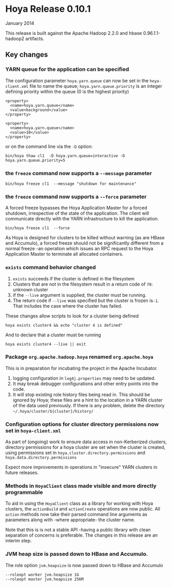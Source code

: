 <!---
   Licensed to the Apache Software Foundation (ASF) under one or more
   contributor license agreements.  See the NOTICE file distributed with
   this work for additional information regarding copyright ownership.
   The ASF licenses this file to You under the Apache License, Version 2.0
   (the "License"); you may not use this file except in compliance with
   the License.  You may obtain a copy of the License at

       http://www.apache.org/licenses/LICENSE-2.0

   Unless required by applicable law or agreed to in writing, software
   distributed under the License is distributed on an "AS IS" BASIS,
   WITHOUT WARRANTIES OR CONDITIONS OF ANY KIND, either express or implied.
   See the License for the specific language governing permissions and
   limitations under the License.
-->
  
# Hoya Release 0.10.1

January 2014

This release is built against the Apache Hadoop 2.2.0 and hbase 0.96.1.1-hadoop2
artifacts. 


## Key changes

### YARN queue for the application can be specified

The configuration parameter `hoya.yarn.queue` can now be set
in the `hoya-client.xml` file to name the queue; `hoya.yarn.queue.priority`
is an integer defining priority within the queue (0 is the highest priority)

    <property>
      <name>hoya.yarn.queue</name>
      <value>background</value>
    </property>

    <property>
      <name>hoya.yarn.queue</name>
      <value>10</value>
    </property>

or on the command line via the `-D` option:

    bin/hoya thaw cl1  -D hoya.yarn.queue=interactive -D hoya.yarn.queue.priority=5 
  
  
### the `freeze` command now supports a `--message` parameter


    bin/hoya freeze cl1  --message "shutdown for maintenance"
  
### the `freeze` command now supports a `--force` parameter

A forced freeze bypasses the Hoya Application Master for a forced shutdown,
irrespective of the state of the application. The client will communicate
directly with the YARN infrastructure to kill the application.

    bin/hoya freeze cl1  --force 

As Hoya is designed for clusters to be killed without warning (as are HBase
and Accumulo), a forced freeze should not be significantly different from
a normal freeze -an operation which issues an RPC request to the Hoya Application
Master to terminate all allocated containers.

### `exists` command behavior changed

1. `exists` succeeds if the cluster is defined in the filesystem
1. Clusters that are not in the filesystem result in a return code of `70`:
   unknown cluster
1. if the `--live` argument is supplied, the cluster must be running.
1. The return code if `--live` was specified but the cluster is frozen is`-1`.
That includes the case where the cluster has failed.

These changes allow scripts to look for a cluster being defined

    hoya exists cluster4 && echo "cluster 4 is defined"
 
And to declare that a cluster must be running

    hoya exists cluster4 --live || exit

### Package `org.apache.hadoop.hoya` renamed `org.apache.hoya`

This is in preparation for incubating the project in the Apache Incubator.

1. logging configuration in `log4j.properties` may need to be updated.
1. It may break debugger configurations and other entry points into the code.
1. It will stop existing role history files being read in. This should
be ignored by Hoya; these files are a hint to the location in
a YARN cluster of the data used previously. If there is any problem, 
delete the directory `~/.hoya/cluster/${cluster}/history/`


### Configuration options for cluster directory permissions now set in `hoya-client.xml`

As part of (ongoing) work to ensure data access in non-Kerberized clusters,
directory permissions for a hoya cluster are set when the cluster is
created, using permissions set in `hoya.cluster.directory.permissions`
and `hoya.data.directory.permissions`

Expect more improvements in operations in "insecure" YARN clusters in future
releases.

### Methods in `HoyaClient` class made visible and more directly programmable

To aid in using the `HoyaClient` class as a library for working with Hoya clusters,
the `actionBuild` and `actionCreate` operations are now public. All `action` methods
now take their parsed command line arguments as parameters along with -where appropriate-
the cluster name.

Note that this is is not a stable API -having a public library with clean separation
of concerns is preferable. The changes in this release are an interim step.

### JVM heap size is passed down to HBase and Accumulo.

The role option `jvm.heapsize` is now passed down to HBase and Accumulo

    --roleopt worker jvm.heapsize 1G
    --roleopt master jvm.heapsize 256M
    
